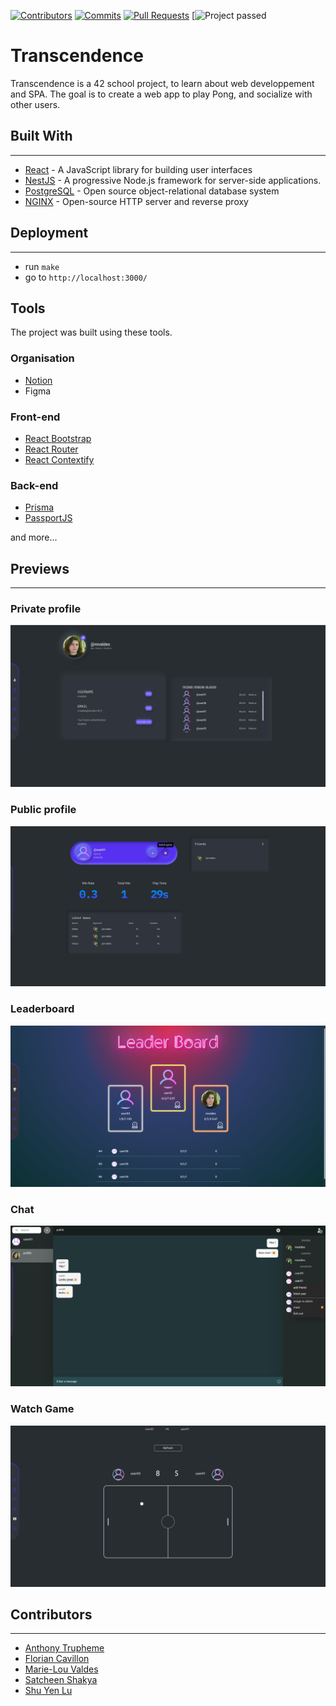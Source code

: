[![Contributors][contributors-shield]][contributors-url]
[![Commits][commits-shield]][commits-url]
[![Pull Requests][pr-closed-shield]][pr-closed-url]
[![Project passed][project-shield]

# Transcendence

Transcendence is a 42 school project, to learn about web developpement and SPA.
The goal is to create a web app to play Pong, and socialize with other users.

## Built With
___
* [React](https://reactjs.org/) - A JavaScript library for building user interfaces
* [NestJS](https://nestjs.com/) - A progressive Node.js framework for server-side applications.
* [PostgreSQL](https://www.postgresql.org/) - Open source object-relational database system
* [NGINX](https://www.nginx.com/) - Open-source HTTP server and reverse proxy

## Deployment
___
- run ```make```
- go to ```http://localhost:3000/```

## Tools

The project was built using these tools.

### Organisation

- [Notion](https://ft-transcendence42.notion.site/Ft_transcendence-wiki-1df70bf999bb4290ab9729dc5aeb742b)
- Figma

### Front-end

- [React Bootstrap](https://react-bootstrap.github.io/)
- [React Router](https://reactrouter.com/en/main)
- [React Contextify](https://fkhadra.github.io/react-contexify/)

### Back-end

- [Prisma](https://www.prisma.io/)
- [PassportJS](https://www.passportjs.org/)

and more...

## Previews
___
### Private profile
![Alt text](/screenshots/private_profile.png "Private profile screenshot")

### Public profile
![Alt text](/screenshots/public_profile.png "Public profile screenshot")

### Leaderboard
![Alt text](/screenshots/leaderboard.png "Leaderboard screenshot")

### Chat
![Alt text](/screenshots/chat.png "Chat screenshot")

### Watch Game
![Alt text](/screenshots/watch.png "Watch screenshot")

## Contributors
___
- [Anthony Trupheme](https://github.com/antrup)
- [Florian Cavillon](https://github.com/fcavillo)
- [Marie-Lou Valdes](https://github.com/mvaldes42)
- [Satcheen Shakya](https://github.com/5atchm1n)
- [Shu Yen Lu](https://github.com/shuyenla)


[contributors-shield]: https://img.shields.io/github/contributors/ft-transcendence/transcendence
[contributors-url]: https://github.com/ft-transcendence/transcendence/graphs/contributors

[commits-shield]: https://img.shields.io/github/last-commit/ft-transcendence/transcendence
[commits-url]: https://github.com/ft-transcendence/transcendence/graphs/commit-activity

[pr-closed-shield]: https://img.shields.io/github/issues-pr-closed/ft-transcendence/transcendence
[pr-closed-url]: https://github.com/ft-transcendence/transcendence/pulls?q=is%3Apr+is%3Aclosed

[project-shield]:https://img.shields.io/badge/project%20passed-100%25-brightgreen

